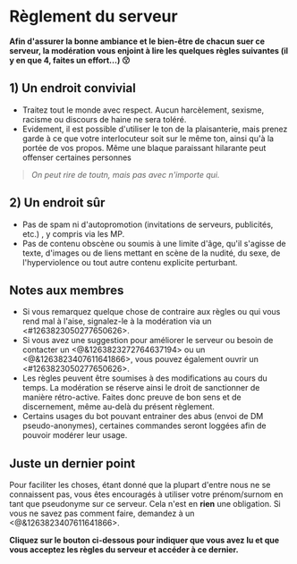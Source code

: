 # Règlement du serveur 

**Afin d'assurer la bonne ambiance et le bien-être de chacun suer ce serveur, la modération vous enjoint à lire les quelques règles suivantes (il y en  que 4, faites un effort...) 😗**

## __**1)  Un endroit convivial**__ 
- Traitez tout le monde avec respect. Aucun harcèlement, sexisme, racisme ou discours de haine ne sera toléré.
- Evidement, il est possible d'utiliser le ton de la plaisanterie, mais prenez garde à ce que votre interlocuteur soit sur le même ton, ainsi qu'à la portée de vos propos. Même une blaque paraissant hilarante peut offenser certaines personnes
> _On peut rire de toutn, mais pas avec n'importe qui._

## __**2)  Un endroit sûr**__
 - Pas de spam ni d'autopromotion (invitations de serveurs, publicités, etc.) , y compris via les MP.
-  Pas de contenu obscène ou soumis à une limite d'âge, qu'il s'agisse de texte, d'images ou de liens mettant en scène de la nudité, du sexe, de l'hyperviolence ou tout autre contenu explicite perturbant.

## **__Notes aux membres__**
- Si vous remarquez quelque chose de contraire aux règles ou qui vous rend mal à l'aise, signalez-le à la modération via un <#1263823050277650626>.
- Si vous avez une suggestion pour améliorer le serveur ou besoin de contacter un <@&1263823272764637194> ou un <@&1263823407611641866>, vous pouvez également ouvrir un <#1263823050277650626>.
- Les règles peuvent être soumises à des modifications au cours du temps. La modération se réserve ainsi  le droit de sanctionner de manière rétro-active. Faites donc preuve de bon sens et de discernement, même au-delà du présent règlement.
- Certains usages du bot pouvant entrainer des abus (envoi de DM pseudo-anonymes), certaines commandes seront loggées afin de pouvoir modérer leur usage.

## Juste un dernier point

Pour faciliter les choses, étant donné que la plupart d'entre nous ne se connaissent pas, vous êtes encouragés à utiliser votre prénom/surnom en tant que pseudonyme sur ce serveur. Cela n'est en __rien__ une obligation. Si vous ne savez pas comment faire, demandez à un <@&1263823407611641866>.


**Cliquez sur le bouton  ci-dessous pour indiquer  que vous avez lu et que vous acceptez les règles du serveur et accéder à ce dernier.**